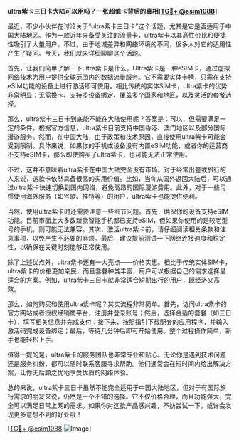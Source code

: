 **ultra紫卡三日卡大陆可以用吗？一张超值卡背后的真相[[TG💪+ @esim1088](https://t.me/s/esim1088)]**

最近，不少小伙伴在讨论关于“ultra紫卡三日卡”这个话题，尤其是它是否适用于中国大陆地区。作为一款近年来备受关注的流量卡，ultra紫卡以其高性价比和便捷性吸引了大量用户。不过，由于地域差异和网络环境的不同，很多人对它的适用性产生了疑问。今天，我们就来详细聊聊这个话题。

首先，让我们简单了解一下ultra紫卡是什么。Ultra紫卡是一种eSIM卡，通过虚拟网络技术为用户提供全球范围内的数据流量服务。它不需要实体卡槽，只需在支持eSIM功能的设备上进行激活即可使用。相比传统的实体SIM卡，ultra紫卡的优势非常明显：无需换卡、支持多设备绑定、覆盖多个国家和地区，以及灵活的套餐选择。

那么，ultra紫卡三日卡到底能不能在大陆使用呢？答案是：可以，但需要满足一定的条件。根据官方信息，ultra紫卡目前支持中国香港、澳门地区以及部分国际漫游服务。然而，在中国大陆，由于政策和技术原因，直接使用ultra紫卡可能会受到限制。具体来说，如果你的手机或设备没有内置eSIM功能，或者你的运营商不支持eSIM卡，那么即使购买了ultra紫卡，也可能无法正常使用。

不过，这并不意味着ultra紫卡在中国大陆完全没有市场。对于经常出差或旅行的人来说，这款卡依然具备很高的实用价值。比如，当你从国外返回大陆后，可以通过ultra紫卡快速切换到国内网络，避免高昂的国际漫游费用。此外，对于一些习惯使用海外服务（如谷歌、推特等）的用户，ultra紫卡也能提供便利。

当然，使用ultra紫卡时还需要注意一些细节问题。首先，确保你的设备支持eSIM功能。目前市面上大多数新款智能手机都已支持eSIM，但如果你使用的是较老型号的手机，则可能无法兼容。其次，激活ultra紫卡前，请仔细阅读相关条款和注意事项，以免产生不必要的麻烦。最后，建议提前测试一下网络连接速度和稳定性，以确保在关键时刻能够正常使用。

除了上述优点外，ultra紫卡还有一大亮点——价格实惠。相比于传统实体SIM卡，ultra紫卡的价格更加亲民，而且套餐种类丰富，用户可以根据自己的需求选择最适合的方案。例如，ultra紫卡三日卡就非常适合短期出行的用户，既经济又高效。

那么，如何购买和使用ultra紫卡呢？其实流程非常简单。首先，访问ultra紫卡的官方网站或者授权经销商平台，注册并登录账号；然后，选择合适的套餐（如三日卡），填写相关信息并完成支付；接下来，按照指引下载配套的应用程序，并输入激活码完成设备绑定；最后，等待几分钟后即可开始使用。整个过程操作简单，新手也能轻松上手。

值得一提的是，ultra紫卡的服务团队也非常专业和贴心。无论你是遇到技术问题还是服务纠纷，都可以随时联系客服寻求帮助。他们通常会在短时间内给出解决方案，让你无后顾之忧地享受优质的网络体验。

总的来说，ultra紫卡三日卡虽然不能完全适用于中国大陆地区，但对于有国际旅行需求的朋友来说，仍然是一个不错的选择。它不仅价格合理，而且功能强大，完全可以满足日常上网的需求。如果你对这款产品感兴趣，不妨尝试一下，或许会发现更多意想不到的好处哦！

[[TG💪+ @esim1088](https://t.me/s/esim1088) ![Image](https://i.postimg.cc/4NQfJmqS/Snipaste-2025-05-13-00-14-12.png)]